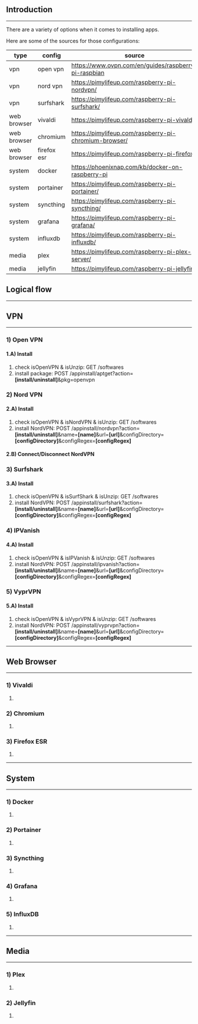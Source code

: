 ## Introduction
---
There are a variety of options when it comes to installing apps.

Here are some of the sources for those configurations:

| type | config | source |
|---|---|---|
| vpn | open vpn | https://www.ovpn.com/en/guides/raspberry-pi-raspbian |
| vpn | nord vpn | https://pimylifeup.com/raspberry-pi-nordvpn/ |
| vpn | surfshark | https://pimylifeup.com/raspberry-pi-surfshark/ |
| web browser | vivaldi | https://pimylifeup.com/raspberry-pi-vivaldi/ |
| web browser | chromium | https://pimylifeup.com/raspberry-pi-chromium-browser/ |
| web browser | firefox esr | https://pimylifeup.com/raspberry-pi-firefox/ |
| system | docker | https://phoenixnap.com/kb/docker-on-raspberry-pi |
| system | portainer | https://pimylifeup.com/raspberry-pi-portainer/ |
| system | syncthing | https://pimylifeup.com/raspberry-pi-syncthing/ |
| system | grafana | https://pimylifeup.com/raspberry-pi-grafana/ |
| system | influxdb | https://pimylifeup.com/raspberry-pi-influxdb/ |
| media | plex | https://pimylifeup.com/raspberry-pi-plex-server/ |
| media | jellyfin | https://pimylifeup.com/raspberry-pi-jellyfin/ |


## Logical flow
---
## VPN
---
### 1) Open VPN
#### 1.A) Install
1. check isOpenVPN & isUnzip: GET /softwares
2. install package: POST /appinstall/aptget?action=**[install/uninstall]**&pkg=openvpn

### 2) Nord VPN
#### 2.A) Install
1. check isOpenVPN & isNordVPN & isUnzip: GET /softwares
2. install NordVPN: POST /appinstall/nordvpn?action=**[install/uninstall]**&name=**[name]**&url=**[url]**&configDirectory=**[configDirectory]**&configRegex=**[configRegex]**
#### 2.B) Connect/Disconnect NordVPN

### 3) Surfshark
#### 3.A) Install
1. check isOpenVPN & isSurfShark & isUnzip: GET /softwares
2. install NordVPN: POST /appinstall/surfshark?action=**[install/uninstall]**&name=**[name]**&url=**[url]**&configDirectory=**[configDirectory]**&configRegex=**[configRegex]**

### 4) IPVanish
#### 4.A) Install
1. check isOpenVPN & isIPVanish & isUnzip: GET /softwares
2. install NordVPN: POST /appinstall/ipvanish?action=**[install/uninstall]**&name=**[name]**&url=**[url]**&configDirectory=**[configDirectory]**&configRegex=**[configRegex]**

### 5) VyprVPN
#### 5.A) Install
1. check isOpenVPN & isVyprVPN & isUnzip: GET /softwares
2. install NordVPN: POST /appinstall/vyprvpn?action=**[install/uninstall]**&name=**[name]**&url=**[url]**&configDirectory=**[configDirectory]**&configRegex=**[configRegex]**

---
## Web Browser
---
### 1) Vivaldi
1. 

### 2) Chromium
1. 

### 3) Firefox ESR
1. 

---
## System
---
### 1) Docker
1. 

### 2) Portainer
1. 

### 3) Syncthing
1.

### 4) Grafana
1.

### 5) InfluxDB
1.

---
## Media
---
### 1) Plex
1. 

### 2) Jellyfin
1. 